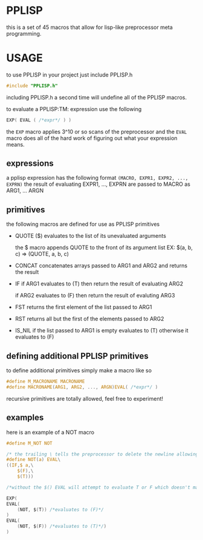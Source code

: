# PPLISP
this is a set of 45 macros that allow for lisp-like preprocessor meta programming.

# USAGE
to use PPLISP in your project just include PPLISP.h
```c
#include "PPLISP.h"
```
including PPLISP.h a second time will undefine all of the PPLISP macros.

to evaluate a PPLISP:TM: expression use the following
```c
EXP( EVAL ( /*expr*/ ) )
```
the `EXP` macro applies 3^10 or so scans of the preprocessor and the `EVAL` macro does all of the hard work of figuring out what your expression means.

## expressions
a pplisp expression has the following format
`(MACRO, EXPR1, EXPR2, ..., EXPRN)`
the result of evaluating EXPR1, ..., EXPRN are passed to MACRO as ARG1, ... ARGN

## primitives
the following macros are defined for use as PPLISP primitives
- QUOTE ($)
    evaluates to the list of its unevaluated arguments

    the $ macro appends QUOTE to the front of its argument list
    EX: $(a, b, c) => (QUOTE, a, b, c)

- CONCAT
    concatenates arrays passed to ARG1 and ARG2 and returns the result

- IF
    if ARG1 evaluates to (T)
    then return the result of evaluating ARG2

    if ARG2 evaluates to (F)
    then return the result of evaluting ARG3

- FST
    returns the first element of the list passed to ARG1

- RST
    returns all but the first of the elements passed to ARG2

- IS_NIL
    if the list passed to ARG1 is empty evaluates to (T) otherwise it evaluates to (F)


## defining additional PPLISP primitives

to define additional primitives simply make a macro like so
```c
#define M_MACRONAME MACRONAME
#define MACRONAME(ARG1, ARG2, ..., ARGN)EVAL( /*expr*/ )
```
recursive primitives are totally allowed, feel free to experiment! 

## examples
here is an example of a NOT macro
```c
#define M_NOT NOT

/* the trailing \ tells the preprocessor to delete the newline allowing for multiline macro definitions*/
#define NOT(a) EVAL\
((IF,$ a,\
	$(F),\
	$(T)))

/*without the $() EVAL will attempt to evaluate T or F which doesn't make any sense*/

EXP(
EVAL(
    (NOT, $(T)) /*evaluates to (F)*/
)
EVAL(
    (NOT, $(F)) /*evaluates to (T)*/)
)
```
